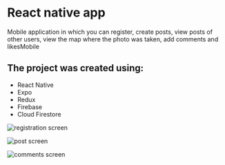# React native app

Mobile application in which you can register, create posts, view posts of other
users, view the map where the photo was taken, add comments and likesMobile

## The project was created using:

- React Native
- Expo
- Redux
- Firebase
- Cloud Firestore

![registration screen](https://res.cloudinary.com/dwpatwhkh/image/upload/v1697483145/react%20native%20app/1.png)

![post screen](https://res.cloudinary.com/dwpatwhkh/image/upload/v1697483145/react%20native%20app/2.png)

![comments screen](https://res.cloudinary.com/dwpatwhkh/image/upload/v1697483149/react%20native%20app/3.png)
